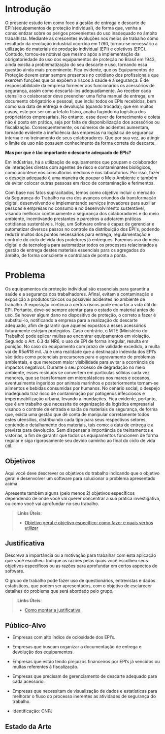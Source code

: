# Introdução

O presente estudo tem como foco a gestão de entrega e descarte de EPI’s(equipamentos de proteção individual), de forma que, venha a conscientizar sobre os perigos provenientes do uso inadequado no âmbito trabalhista. Mediante as crescentes evoluções nos meios de trabalho como resultado da revolução industrial ocorrida em 1760, tornou-se necessário a utilização de materiais de produção individual (EPI) e coletivos (EPC). Contudo, tornou-se notável que mesmo após a implementação da obrigatoriedade do uso dos equipamentos de proteção no Brasil em 1943, ainda existia a problematização do seu descarte e uso, tornando essa questão ainda mais proeminente. Fica evidente, que os Equipamentos de Proteção devem estar sempre presentes no cotidiano dos profissionais que exercem funções que os expõem a riscos à saúde e à segurança. É de responsabilidade da empresa fornecer aos funcionários os acessórios de segurança, assim como descartá-los adequadamente. Ao receber cada utensílio o colaborador deve preencher uma ficha manual de entrega, um documento obrigatório e pessoal, que inclui todos os EPIs recebidos, bem como sua data de entrega e devolução (quando trocada); que em muitos casos, este por ser um artefato físico, acaba fugindo da logística dos proprietários empresariais. No entanto, esse dever de fornecimento e coleta não é posto em prática, seja por falta de disponibilização dos acessórios ou fiscalização. Consequentemente, os números de acidentes aumentam, tornando evidente a ineficiência das empresas na logística de segurança interna e no treinamento de seus colaboradores. Que por sua vez, ao atingir o limite de uso não possuem conhecimento da forma correta do descarte.  

**Mas por que é tão importante o descarte adequado de EPIs?** 

Em indústrias, há a utilização de equipamentos que poupam o colaborador de interações diretas com agentes de risco e contaminantes biológicos, como acontece nos consultórios médicos e nos laboratórios. Por isso, fazer o despejo adequado é uma maneira de poupar o Meio Ambiente e também de evitar colocar outras pessoas em risco de contaminação e ferimentos. 

Com base nos fatos supracitados, temos como objetivo incluir o mercado da Segurança do Trabalho na era dos avanços oriundos da transformação digital, desenvolvendo e implementando serviços inovadores para auxiliar pessoas e empresas no consumo e no desenvolvimento sustentável, visando melhorar continuamente a segurança dos colaboradores e do meio ambiente, incentivando prestantes e parceiros a adotarem práticas cotidianas sustentáveis. Hoje, um Software online é capaz de gerenciar e automatizar diversos passos no controle da distribuição dos EPI's, podendo reduzir muitos dos pontos necessários para entrega, regulamentação e controle do ciclo de vida dos protetores já entregues. Faremos uso do meio digital e da tecnologia para automatizar todos os processos relacionados a gestão de entrega destes materiais essenciais para os agregados do âmbito, de forma consciente e controlada de ponta a ponta. 

# Problema

Os equipamentos de proteção individual são essenciais para garantir a saúde e a segurança dos trabalhadores. Afinal, evitam a contaminação e exposição a produtos tóxicos ou possíveis acidentes no ambiente de trabalho. A exposição contínua a certos riscos pode encurtar a vida útil do EPI. Portanto, deve-se sempre atentar para o estado do material antes do uso. Se houver algum dano no dispositivo de proteção, o correto a fazer é substituí-lo, notificando a empresa para a realização do descarte adequado, afim de garantir que aqueles expostos a esses acessórios futuramente estejam protegidos. Caso contrário, o MTE (Ministério do Trabalho) pode aplicar multas ao encontrar equipamentos em violação. Segundo o Art. 6.3 da NR6, o uso de EPI de forma irregular, resulta em punição. No caso do equipamento com prazo de validade excedido, a multa vai de R$5 a R$18 mil. Já é uma realidade que a destinação indevida dos EPI’s são tidos como potenciais precursores para o agravamento de problemas ambientais, e que merecem maior visibilidade para evitar a ocorrência de impactos negativos. Durante o seu processo de degradação no meio ambiente, esses resíduos se convertem em partículas sólidas cada vez menores, que se transformam em microplásticos nos mares e oceanos, eventualmente ingeridos por animais marinhos e posteriormente tornam-se alimentos e bebidas consumidas por humanos. No cenário social, o despejo inadequado traz risco de contaminação por patógenos infecciosos e impermeabilização urbana, levando a inundações. Fica evidente, portanto, que é um trabalho que necessita de organização da logística empresarial visando o controle de entrada e saída de materiais de segurança, de forma que, exista uma gestão que dê conta de manipular corretamente todos estes utensílios, distribuindo cada tipo para seus respectivos setores, contendo o detalhamento dos materiais, tais como: a data de entrega e a prevista para devolução. Sem dispensar a importância de treinamentos e vistorias, a fim de garantir que todos os equipamentos funcionem de forma regular e siga rigorosamente seu devido caminho ao final do ciclo de vida útil. 

## Objetivos

Aqui você deve descrever os objetivos do trabalho indicando que o objetivo geral é desenvolver um software para solucionar o problema apresentado acima. 

Apresente também alguns (pelo menos 2) objetivos específicos dependendo de onde você vai querer concentrar a sua prática investigativa, ou como você vai aprofundar no seu trabalho.
 
> **Links Úteis**:
> - [Objetivo geral e objetivo específico: como fazer e quais verbos utilizar](https://blog.mettzer.com/diferenca-entre-objetivo-geral-e-objetivo-especifico/)

## Justificativa

Descreva a importância ou a motivação para trabalhar com esta aplicação que você escolheu. Indique as razões pelas quais você escolheu seus objetivos específicos ou as razões para aprofundar em certos aspectos do software.

O grupo de trabalho pode fazer uso de questionários, entrevistas e dados estatísticos, que podem ser apresentados, com o objetivo de esclarecer detalhes do problema que será abordado pelo grupo.

> **Links Úteis**:
> - [Como montar a justificativa](https://guiadamonografia.com.br/como-montar-justificativa-do-tcc/)

## Público-Alvo

- Empresas com alto índice de ociosidade dos EPI’s. 

- Empresas que buscam organizar a documentação de entrega e devolução dos equipamentos. 

- Empresas que estão tendo prejuízos financeiros por EPI’s já vencidos ou multas referentes à fiscalização. 

- Empresas que precisam de gerenciamento de descarte adequado para cada acessório. 

- Empresas que necessitam de visualização de dados e estatísticas para melhorar o fluxo do processo inerentes as atividades de segurança do trabalho. 

- Identificação: CNPJ 


## Estado da Arte
